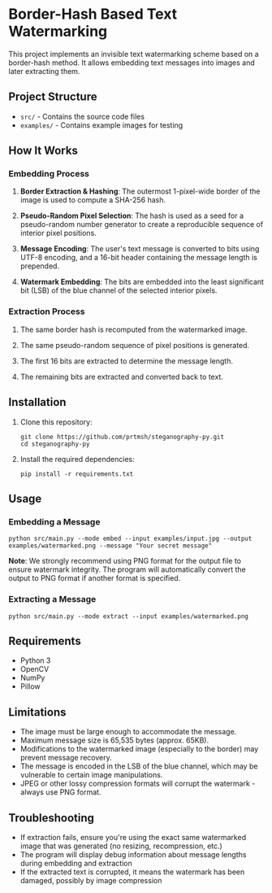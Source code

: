 # Border-Hash Based Text Watermarking

This project implements an invisible text watermarking scheme based on a border-hash method. It allows embedding text messages into images and later extracting them.

## Project Structure

- `src/` - Contains the source code files
- `examples/` - Contains example images for testing

## How It Works

### Embedding Process

1. **Border Extraction & Hashing**: The outermost 1-pixel-wide border of the image is used to compute a SHA-256 hash.
   
2. **Pseudo-Random Pixel Selection**: The hash is used as a seed for a pseudo-random number generator to create a reproducible sequence of interior pixel positions.
   
3. **Message Encoding**: The user's text message is converted to bits using UTF-8 encoding, and a 16-bit header containing the message length is prepended.
   
4. **Watermark Embedding**: The bits are embedded into the least significant bit (LSB) of the blue channel of the selected interior pixels.

### Extraction Process

1. The same border hash is recomputed from the watermarked image.
   
2. The same pseudo-random sequence of pixel positions is generated.
   
3. The first 16 bits are extracted to determine the message length.
   
4. The remaining bits are extracted and converted back to text.

## Installation

1. Clone this repository:
   ```
   git clone https://github.com/prtmsh/steganography-py.git
   cd steganography-py
   ```

2. Install the required dependencies:
   ```
   pip install -r requirements.txt
   ```

## Usage

### Embedding a Message

```
python src/main.py --mode embed --input examples/input.jpg --output examples/watermarked.png --message "Your secret message"
```

**Note**: We strongly recommend using PNG format for the output file to ensure watermark integrity. The program will automatically convert the output to PNG format if another format is specified.

### Extracting a Message

```
python src/main.py --mode extract --input examples/watermarked.png
```

## Requirements

- Python 3
- OpenCV
- NumPy
- Pillow

## Limitations

- The image must be large enough to accommodate the message.
- Maximum message size is 65,535 bytes (approx. 65KB).
- Modifications to the watermarked image (especially to the border) may prevent message recovery.
- The message is encoded in the LSB of the blue channel, which may be vulnerable to certain image manipulations.
- JPEG or other lossy compression formats will corrupt the watermark - always use PNG format.

## Troubleshooting

- If extraction fails, ensure you're using the exact same watermarked image that was generated (no resizing, recompression, etc.)
- The program will display debug information about message lengths during embedding and extraction
- If the extracted text is corrupted, it means the watermark has been damaged, possibly by image compression